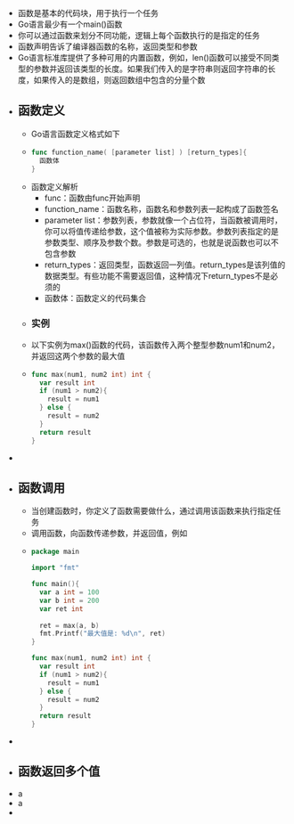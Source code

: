 - 函数是基本的代码块，用于执行一个任务
- Go语言最少有一个main()函数
- 你可以通过函数来划分不同功能，逻辑上每个函数执行的是指定的任务
- 函数声明告诉了编译器函数的名称，返回类型和参数
- Go语言标准库提供了多种可用的内置函数，例如，len()函数可以接受不同类型的参数并返回该类型的长度。如果我们传入的是字符串则返回字符串的长度，如果传入的是数组，则返回数组中包含的分量个数
- ## 函数定义
	- Go语言函数定义格式如下
	- ```go
	  func function_name( [parameter list] ) [return_types]{
	    函数体
	  }
	  ```
	- 函数定义解析
		- func：函数由func开始声明
		- function_name：函数名称，函数名和参数列表一起构成了函数签名
		- parameter list：参数列表，参数就像一个占位符，当函数被调用时，你可以将值传递给参数，这个值被称为实际参数。参数列表指定的是参数类型、顺序及参数个数。参数是可选的，也就是说函数也可以不包含参数
		- return_types：返回类型，函数返回一列值。return_types是该列值的数据类型。有些功能不需要返回值，这种情况下return_types不是必须的
		- 函数体：函数定义的代码集合
	- ### 实例
	- 以下实例为max()函数的代码，该函数传入两个整型参数num1和num2，并返回这两个参数的最大值
	- ```go
	  func max(num1, num2 int) int {
	    var result int
	    if (num1 > num2){
	      result = num1
	    } else {
	      result = num2
	    }
	    return result
	  }
	  ```
-
- ## 函数调用
	- 当创建函数时，你定义了函数需要做什么，通过调用该函数来执行指定任务
	- 调用函数，向函数传递参数，并返回值，例如
	- ```go
	  package main
	  
	  import "fmt"
	  
	  func main(){
	    var a int = 100
	    var b int = 200
	    var ret int
	    
	    ret = max(a, b)
	    fmt.Printf("最大值是: %d\n", ret)
	  }
	  
	  func max(num1, num2 int) int {
	    var result int
	    if (num1 > num2){
	      result = num1
	    } else {
	      result = num2
	    }
	    return result
	  }
	  ```
-
- ## 函数返回多个值
- a
- a
-